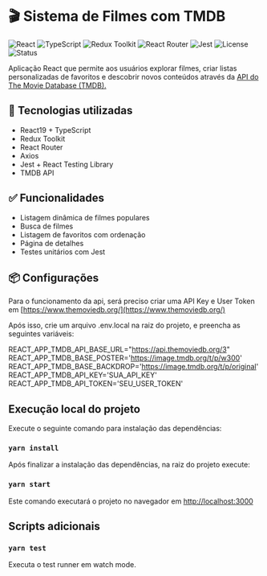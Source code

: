 # 🎬 Sistema de Filmes com TMDB

![React](https://img.shields.io/badge/react-19.1.0-61DAFB?logo=react)
![TypeScript](https://img.shields.io/badge/typescript-4.9.5-3178C6?logo=typescript)
![Redux Toolkit](https://img.shields.io/badge/redux--toolkit-2.8.2-purple?logo=redux)
![React Router](https://img.shields.io/badge/react--router--dom-6.0.0-CA4245?logo=react-router)
![Jest](https://img.shields.io/badge/tested_with-jest-99424f.svg?logo=jest)
![License](https://img.shields.io/badge/license-MIT-green)
![Status](https://img.shields.io/badge/status-em%20desenvolvimento-yellow)

Aplicação React que permite aos usuários explorar filmes, criar listas personalizadas de favoritos e descobrir novos conteúdos através da [API do The Movie Database (TMDB).](https://developers.themoviedb.org/3)

## 🧰 Tecnologias utilizadas

- React19 + TypeScript
- Redux Toolkit
- React Router
- Axios
- Jest + React Testing Library
- TMDB API

## ✅ Funcionalidades

- Listagem dinâmica de filmes populares
- Busca de filmes
- Listagem de favoritos com ordenação
- Página de detalhes
- Testes unitários com Jest

## 📦 Configurações

Para o funcionamento da api, será preciso criar uma API Key e User Token em [https://www.themoviedb.org/](https://www.themoviedb.org/)

Após isso, crie um arquivo .env.local na raiz do projeto, e preencha as seguintes variáveis:

REACT_APP_TMDB_API_BASE_URL="https://api.themoviedb.org/3"
REACT_APP_TMDB_BASE_POSTER='https://image.tmdb.org/t/p/w300'
REACT_APP_TMDB_BASE_BACKDROP='https://image.tmdb.org/t/p/original'
REACT_APP_TMDB_API_KEY='SUA_API_KEY'
REACT_APP_TMDB_API_TOKEN='SEU_USER_TOKEN'

## Execução local do projeto

Execute o seguinte comando para instalação das dependências:

### `yarn install`

Após finalizar a instalação das dependências, na raiz do projeto execute:

### `yarn start`

Este comando executará o projeto no navegador em [http://localhost:3000](http://localhost:3000)

## Scripts adicionais

### `yarn test`

Executa o test runner em watch mode.
